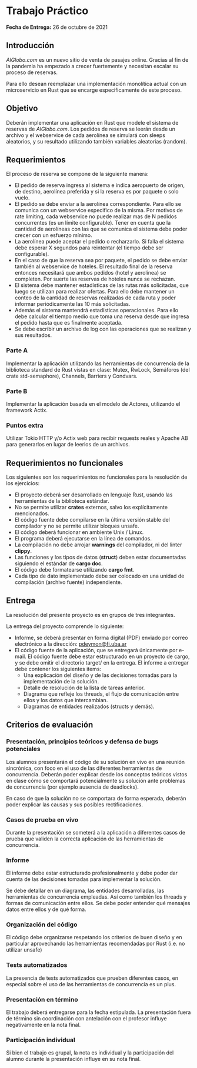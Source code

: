 # Trabajo Práctico

**Fecha de Entrega:** 26 de octubre de 2021

## Introducción

<em>AlGlobo.com</em> es un nuevo sitio de venta de pasajes online. Gracias al fin de la pandemia ha empezado a crecer fuertemente y necesitan escalar su proceso de reservas.

Para ello desean reemplazar una implementación monolítica actual con un microservicio en Rust que se encarge especificamente de este proceso.

## Objetivo

Deberán implementar una aplicación en Rust que modele el sistema de reservas de <em>AlGlobo.com</em>. Los pedidos de reserva se leerán desde un archivo y el webservice de cada aerolínea se simulará con sleeps aleatorios, y su resultado utilizando también variables aleatorias (random).

## Requerimientos

El proceso de reserva se compone de la siguiente manera:

-   El pedido de reserva ingresa al sistema e indica aeropuerto de origen, de destino, aerolínea preferida y si la reserva es por paquete o solo vuelo.
-   El pedido se debe enviar a la aerolínea correspondiente. Para ello se comunica con un webservice especifico de la misma. Por motivos de rate limiting, cada webservice no puede realizar mas de N pedidos concurrentes (es un límite configurable). Tener en cuenta que la cantidad de aerolíneas con las que se comunica el sistema debe poder crecer con un esfuerzo mínimo.
-   La aerolínea puede aceptar el pedido o recharzarlo. Si falla el sistema debe esperar X segundos para reintentar (el tiempo debe ser configurable).
-   En el caso de que la reserva sea por paquete, el pedido se debe enviar también al webservice de hoteles. El resultado final de la reserva entonces necesitará que ambos pedidos (hotel y aerolinea) se completen. Por suerte las reservas de hoteles nunca se rechazan.
-   El sistema debe mantener estadísticas de las rutas más solicitadas, que luego se utilizan para realizar ofertas. Para ello debe mantener un conteo de la cantidad de reservas realizadas de cada ruta y poder informar periódicamente las 10 más solicitadas.
-   Además el sistema mantendrá estadísticas operacionales. Para ello debe calcular el tiempo medio que toma una reserva desde que ingresa el pedido hasta que es finalmente aceptada.
-   Se debe escribir un archivo de log con las operaciones que se realizan y sus resultados.

### Parte A

Implementar la aplicación utilizando las herramientas de concurrencia de la biblioteca standard de Rust vistas en clase: Mutex, RwLock, Semáforos (del crate std-semaphore), Channels, Barriers y Condvars.

### Parte B

Implementar la aplicación basada en el modelo de Actores, utilizando el framework Actix.

### Puntos extra

Utilizar Tokio HTTP y/o Actix web para recibir requests reales y Apache AB para generarlos en lugar de leerlos de un archivos.

## Requerimientos no funcionales

Los siguientes son los requerimientos no funcionales para la resolución de los ejercicios:

-   El proyecto deberá ser desarrollado en lenguaje Rust, usando las herramientas de la biblioteca estándar.
-   No se permite utilizar **crates** externos, salvo los explícitamente mencionados.
-   El código fuente debe compilarse en la última versión stable del compilador y no se permite utilizar bloques unsafe.
-   El código deberá funcionar en ambiente Unix / Linux.
-   El programa deberá ejecutarse en la línea de comandos.
-   La compilación no debe arrojar **warnings** del compilador, ni del linter **clippy**.
-   Las funciones y los tipos de datos (**struct**) deben estar documentadas siguiendo el estándar de **cargo doc**.
-   El código debe formatearse utilizando **cargo fmt**.
-   Cada tipo de dato implementado debe ser colocado en una unidad de compilación (archivo fuente) independiente.

## Entrega

La resolución del presente proyecto es en grupos de tres integrantes.

La entrega del proyecto comprende lo siguiente:

-   Informe, se deberá presentar en forma digital (PDF) enviado por correo electrónico a la dirección: pdeymon@fi.uba.ar
-   El código fuente de la aplicación, que se entregará únicamente por e-mail. El código fuente debe estar estructurado en un proyecto de cargo, y se debe omitir el directorio target/ en la entrega. El informe a entregar debe contener los siguientes items:
    -   Una explicación del diseño y de las decisiones tomadas para la implementación de la solución.
    -   Detalle de resolución de la lista de tareas anterior.
    -   Diagrama que refleje los threads, el flujo de comunicación entre ellos y los datos que intercambian.
    -   Diagramas de entidades realizados (structs y demás).

## Criterios de evaluación

### Presentación, principios teóricos y defensa de bugs potenciales

Los alumnos presentarán el código de su solución en vivo en una reunión sincrónica, con foco en el uso de las diferentes herramientas de concurrencia. Deberán poder explicar desde los conceptos teóricos vistos en clase cómo se comportará potencialmente su solución ante problemas de concurrencia (por ejemplo ausencia de deadlocks).

En caso de que la solución no se comportara de forma esperada, deberán poder explicar las causas y sus posibles rectificaciones.

### Casos de prueba en vivo

Durante la presentación se someterá a la aplicación a diferentes casos de prueba que validen la correcta aplicación de las herramientas de concurrencia.

### Informe

El informe debe estar estructurado profesionalmente y debe poder dar cuenta de las decisiones tomadas para implementar la solución.

Se debe detallar en un diagrama, las entidades desarrolladas, las herramientas de concurrencia empleadas. Así como también los threads y formas de comunicación entre ellos. Se debe poder entender qué mensajes datos entre ellos y de qué forma.

### Organización del código

El código debe organizarse respetando los criterios de buen diseño y en particular aprovechando las herramientas recomendadas por Rust (i.e. no utilizar unsafe)

### Tests automatizados

La presencia de tests automatizados que prueben diferentes casos, en especial sobre el uso de las herramientas de concurrencia es un plus.

### Presentación en término

El trabajo deberá entregarse para la fecha estipulada. La presentación fuera de término sin coordinación con antelación con el profesor influye negativamente en la nota final.

### Participación individual

Si bien el trabajo es grupal, la nota es individual y la participación del alumno durante la presentación influye en su nota final.
